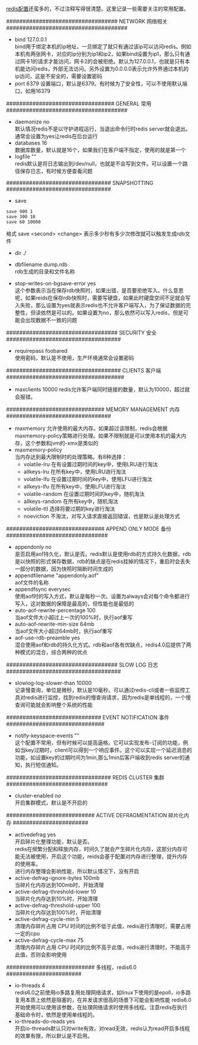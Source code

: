 [redis配置](https://raw.githubusercontent.com/antirez/redis/5.0/redis.conf)还蛮多的，不过注释写得很清楚。这里记录一些需要关注的常用配置。

################################## NETWORK 网络相关 #####################################  
- bind 127.0.0.1  
bind用于绑定本机的ip地址，一旦绑定了就只有通过该ip可以访问redis。例如本机有两张网卡，对应的ip分别为ip1和ip2，如果bind设置为ip1，那么只有通过网卡1的请求才能访问，网卡2的会被拒绝。默认为127.0.0.1，也就是只有本机能访问redis，外部无法访问。另外设置为0.0.0.0表示允许外界通过本机的ip访问，这是不安全的，需要设置密码
- port 6379 
设置端口，默认是6379。有时候为了安全性，可以不使用默认端口，如用16379

################################# GENERAL 常用 #####################################  
- daemonize no  
默认情况redis不是以守护进程运行，当退出命令行时redis server就会退出。通常会设置为yes让redis在后台运行  
- databases 16  
数据库数量，默认就是16个，如果我们在客户端不指定，使用的就是第一个  
- logfile ""  
redis默认是将日志输出到/dev/null，也就是不会写到文件。可以设置一个路径保存日志，有时候方便查看问题

################################ SNAPSHOTTING ################################  
- save   
```
save 900 1
save 300 10
save 60 10000
```
格式 save \<second> \<change> 表示多少秒有多少次修改就可以触发生成rdb文件        

- dir ./   
- dbfilename dump.rdb   
rdb生成的目录和文件名称     

- stop-writes-on-bgsave-error yes  
这个参数表示当在保存rdb快照时，如果出错，是否要拒绝写入。什么意思呢，如果reids在保存rdb快照时，需要写硬盘，如果此时硬盘空间不足就会写入失败，那么设置为yes就表示redis也不允许客户端写入，为了保证数据的完整性，但读依然是可以的。如果设置为no，那么依然可以写入redis，但是可能会出现数据不一致的问题

################################## SECURITY 安全 ###################################
- requirepass foobared  
使用密码，默认是不使用，生产环境通常会设置密码

################################### CLIENTS 客户端 ####################################
- maxclients 10000
redis允许客户端同时链接的数量，默认为10000，超过就会报错。  

############################## MEMORY MANAGEMENT 内存 ################################
- maxmemory <bytes>
允许使用的最大内存。如果超过该限制，redis会根据maxmemory-policy策略进行处理。如果不限制就是可以使用本机的最大内存，这个参数和jvm的-xmx是类似的
- maxmemory-policy  
当内存达到最大限制时的处理策略。有8种选择：
  - volatile-lru 在有设置过期时间的key中，使用LRU进行淘汰  
  - allkeys-lru 在所有key中，使用LRU进行淘汰
  - volatile-lfu 在设置过期时间的key中，使用LFU进行淘汰
  - allkeys-lfu 在所有key中，使用LFU进行淘汰
  - volatile-random 在设置过期时间的key中，随机淘汰
  - allkeys-random 在所有key中，随机淘汰
  - volatile-ttl 选择将要过期的key进行淘汰
  - noeviction 不淘汰，对写入请求直接返回错误，也是默认是处理方式

############################## APPEND ONLY MODE 备份 ###############################
- appendonly no  
是否启用aof持久化，默认是否。redis默认是使用rdb的方式持久化数据，rdb是以快照的形式保存数据，rdb的缺点是在redis挂掉的情况下，重启时会丢失一部分的数据，因为快照时隔断时间生成的
- appendfilename "appendonly.aof"    
aof文件的名称   
- appendfsync everysec  
使用aof时的写入方式，默认是每秒一次。设置为always会对每个命令都进行写入，这对数据的保障是最高的，但性能也是最低的   
- auto-aof-rewrite-percentage 100   
当aof文件大小超过上一次的100%时，执行aof重写   
- auto-aof-rewrite-min-size 64mb   
当aof文件大小超过64mb时，执行aof重写   
- aof-use-rdb-preamble yes  
混合使用aof和rdb的持久化方式。rdb和aof各有优缺点，redis4.0后提供了两种模式的混合，综合两种的优点


################################## SLOW LOG 日志 ###################################  
- slowlog-log-slower-than 10000  
记录慢查询，单位是微秒，默认是10毫秒。可以通过redis-cli或者一些监控工具对redis进行监控，找到redis的慢查询请求，因为redis是单线程的，一个慢查询可能就会影响整个系统的性能

############################# EVENT NOTIFICATION 事件 ##############################
- notify-keyspace-events ""  
这个配置不常用，但有时候可以提高逼格。它可以实现发布-订阅的功能，例如当key过期时，client可以得到一个响应事件。这个可以实现一个延迟消息的功能，如设置key的过期时间为1min,那么1min后客户端收到redis server的通知，执行短信通知。

################################ REDIS CLUSTER 集群 ###############################
- cluster-enabled no  
开启集群模式，默认是不开启的  

########################### ACTIVE DEFRAGMENTATION 碎片化内存 #######################
- activedefrag yes   
开启碎片化整理功能，默认是否。  
redis在频繁分配和释放内存，时间久了就会产生碎片化内存，这部分内存可能无法被使用，开启这个功能，reids会基于配置对内存进行整理，提升内存的使用率。  
进行内存整理会影响性能，所以默认情况下，没有开启  
- active-defrag-ignore-bytes 100mb  
当碎片化内存达到100mb时，开始清理
- active-defrag-threshold-lower 10  
当碎片化内存达到10%时，开始清理
- active-defrag-threshold-upper 100  
当碎片化内存达到100%时，开始清理
- active-defrag-cycle-min 5  
清理内存碎片占用 CPU 时间的比例不低于此值，redis进行清理时，需要占用一定的cpu
- active-defrag-cycle-max 75  
清理内存碎片占用 CPU 时间的比例不高于此值，redis进行清理时，不能高于此值，否则会影响使用  

########################### 多线程，redis6.0 #######################
- io-threads 4  
redis6.0之前使用io多路复用处理网络请求，如linux下使用的是epoll，io多路复用本质上依然是阻塞的，在并发请求很高的场景下可能会影响性能
redis6.0开始使用可以使用该参数，在处理网络请求时使用多线程。注意redis在执行基础命令时，依然是使用单线程的。
- io-threads-do-reads yes  
开启io-threads默认只对write有效，对read无效，redis认为read开启多线程的效果有限，所以默认是不启用。












 
 
 
 
 
 
 

